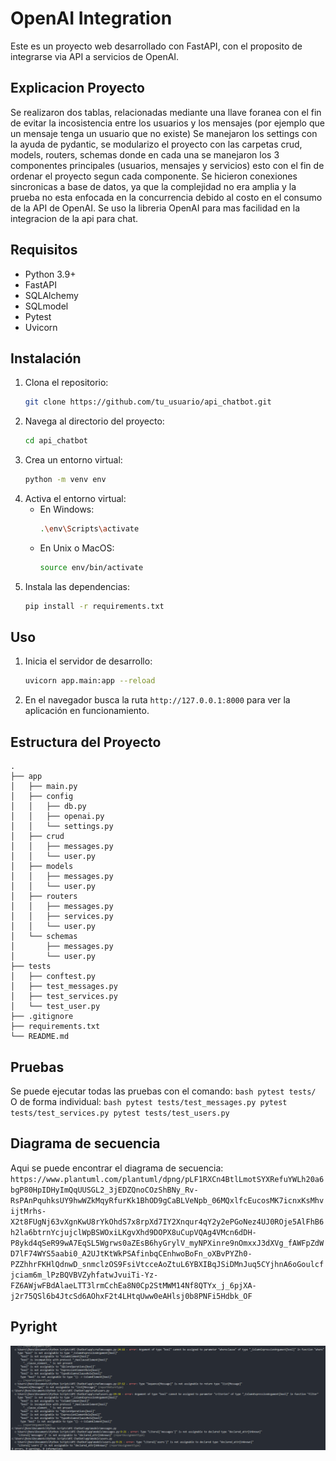 # OpenAI Integration

Este es un proyecto web desarrollado con FastAPI, con el proposito de integrarse via API a servicios de OpenAI.

## Explicacion Proyecto

Se realizaron dos tablas, relacionadas mediante una llave foranea con el fin de evitar la incosistencia entre los usuarios y los mensajes (por ejemplo que un mensaje tenga un usuario que no existe) Se manejaron los settings con la ayuda de pydantic, se modularizo el proyecto con las carpetas crud, models, routers, schemas donde en cada una se manejaron los 3 componentes principales (usuarios, mensajes y servicios) esto con el fin de ordenar el proyecto segun cada componente. Se hicieron conexiones sincronicas a base de datos, ya que la complejidad no era amplia y la prueba no esta enfocada en la concurrencia debido al costo en el consumo de la API de OpenAI. Se uso la libreria OpenAI para mas facilidad en la integracion de la api para chat.

## Requisitos

- Python 3.9+
- FastAPI
- SQLAlchemy
- SQLmodel
- Pytest
- Uvicorn

## Instalación

1. Clona el repositorio:
    ```bash
    git clone https://github.com/tu_usuario/api_chatbot.git
    ```
2. Navega al directorio del proyecto:
    ```bash
    cd api_chatbot
    ```
3. Crea un entorno virtual:
    ```bash
    python -m venv env
    ```
4. Activa el entorno virtual:
    - En Windows:
        ```bash
        .\env\Scripts\activate
        ```
    - En Unix o MacOS:
        ```bash
        source env/bin/activate
        ```
5. Instala las dependencias:
    ```bash
    pip install -r requirements.txt
    ```

## Uso

1. Inicia el servidor de desarrollo:
    ```bash
    uvicorn app.main:app --reload
    ```
2. En el navegador busca la ruta `http://127.0.0.1:8000` para ver la aplicación en funcionamiento.

## Estructura del Proyecto

```
.
├── app
│   ├── main.py
│   ├── config
│   │   ├── db.py
│   │   ├── openai.py
│   │   └── settings.py
│   ├── crud
│   │   ├── messages.py
│   │   └── user.py
│   ├── models
│   │   ├── messages.py
│   │   └── user.py
│   ├── routers
│   │   ├── messages.py
│   │   ├── services.py
│   │   └── user.py
│   └── schemas
│       ├── messages.py
│       └── user.py
├── tests
│   ├── conftest.py
│   ├── test_messages.py
│   ├── test_services.py
│   └── test_user.py
├── .gitignore
├── requirements.txt
└── README.md
```

## Pruebas

Se puede ejecutar todas las pruebas con el comando:
    ```bash
    pytest tests/
    ```
O de forma individual:
    ```bash
    pytest tests/test_messages.py
    pytest tests/test_services.py
    pytest tests/test_users.py
    ```

## Diagrama de secuencia

Aqui se puede encontrar el diagrama de secuencia:
`https://www.plantuml.com/plantuml/dpng/pLF1RXCn4BtlLmotSYXRefuYWLh20a6bgP80HpIDHyImQqUUSGL2_3jEDZQnoCOzShBNy_Rv-RsPAnPquhksUY9hwWZkMqyRfurKk1BhOD9gCaBLVeNpb_06MQxlfcEucosMK7icnxKsMhvijtMrhs-X2t8FUgNj63vXgnKwU8rYkOhdS7x8rpXd7IY2Xnqur4qY2y2ePGoNez4UJ0ROje5AlFhB6h2la6btrnYcjujclWpBSWOxiLKgvXhd9DOPX8uCupVQAg4VMcn6dDH-P8ykd4qSeR99wA7EqSL5Wgrws0aZEsB6hyGrylV_myNPXinre9nOmxxJ3dXVg_fAWFpZdWD7lF74WYS5aabi0_A2UJtKtWkPSAfinbqCEnhwoBoFn_oXBvPYZh0-PZZhhrFKHlQdnwD_snmclzOS9FsiVtcceAoZtuL6YBXIBqJSiDMnJuq5CYjhnA6oGoulcfjciam6m_lPzBQVBVZyhfatwJvuiTi-Yz-FZ6AWjwFBdAlaeLTT3lrmCchEa8N0Cp2StMWM14Nf8QTYx_j_6pjXA-j2r75QSl6b4JtcSd6AOhxF2t4LHtqUww0eAHlsj0b8PNFi5Hdbk_OF`

## Pyright

![alt text](pyright.png)
